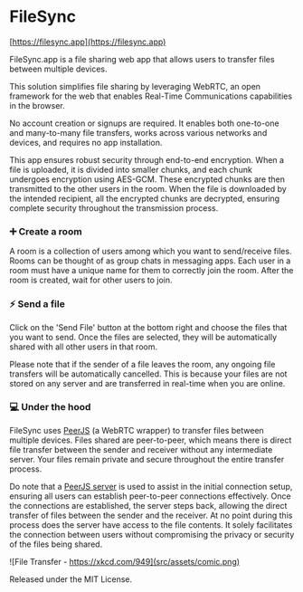 # FileSync

[https://filesync.app](https://filesync.app)

FileSync.app is a file sharing web app that allows users to transfer files between multiple devices.

This solution simplifies file sharing by leveraging WebRTC, an open framework for the web that enables Real-Time Communications capabilities in the browser.

No account creation or signups are required. It enables both one-to-one and many-to-many file transfers, works across various networks and devices, and requires no app installation.

This app ensures robust security through end-to-end encryption. When a file is uploaded, it is divided into smaller chunks, and each chunk undergoes encryption using AES-GCM. These encrypted chunks are then transmitted to the other users in the room. When the file is downloaded by the intended recipient, all the encrypted chunks are decrypted, ensuring complete security throughout the transmission process.

### ➕ Create a room

A room is a collection of users among which you want to send/receive files. Rooms can be thought of as group chats in messaging apps. Each user in a room must have a unique name for them to correctly join the room. After the room is created, wait for other users to join.

### ⚡ Send a file

Click on the 'Send File' button at the bottom right and choose the files that you want to send. Once the files are selected, they will be automatically shared with all other users in that room.

Please note that if the sender of a file leaves the room, any ongoing file transfers will be automatically cancelled. This is because your files are not stored on any server and are transferred in real-time when you are online.

### 💻 Under the hood

FileSync uses [PeerJS](https://github.com/peers/peerjs) (a WebRTC wrapper) to transfer files between multiple devices. Files shared are peer-to-peer, which means there is direct file transfer between the sender and receiver without any intermediate server. Your files remain private and secure throughout the entire transfer process.

Do note that a [PeerJS server](https://github.com/peers/peerjs-server) is used to assist in the initial connection setup, ensuring all users can establish peer-to-peer connections effectively. Once the connections are established, the server steps back, allowing the direct transfer of files between the sender and the receiver. At no point during this process does the server have access to the file contents. It solely facilitates the connection between users without compromising the privacy or security of the files being shared.

![File Transfer - https://xkcd.com/949](src/assets/comic.png)

Released under the MIT License.